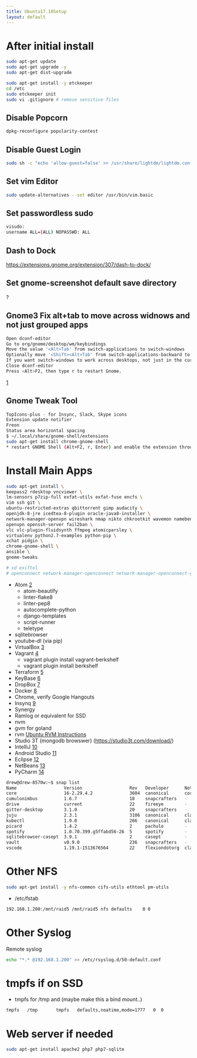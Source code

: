 ```yaml
---
title: Ubuntu17.10Setup
layout: default
---
```


After initial install
=====================

``` bash
sudo apt-get update
sudo apt-get upgrade -y
sudo apt-get dist-upgrade

sudo apt-get install -y etckeeper
cd /etc
sudo etckeeper init
sudo vi .gitignore # remove sensitive files
```

Disable Popcorn
---------------

``` bash
dpkg-reconfigure popularity-contest
```

Disable Guest Login
-------------------

``` bash
sudo sh -c "echo 'allow-guest=false' >> /usr/share/lightdm/lightdm.conf.d/50-ubuntu.conf"
```

Set vim Editor
--------------

``` bash
sudo update-alternatives --set editor /usr/bin/vim.basic
```

Set passwordless sudo
---------------------

``` bash
visudo:
username ALL=(ALL) NOPASSWD: ALL
```

Dash to Dock
------------

<https://extensions.gnome.org/extension/307/dash-to-dock/>

Set gnome-screenshot default save directory
-------------------------------------------

?

Gnome3 Fix alt+tab to move across widnows and not just grouped apps
-------------------------------------------------------------------

``` bash
Open dconf-editor
Go to org/gnome/desktop/wm/keybindings
Move the value '<Alt>Tab' from switch-applications to switch-windows
Optionally move '<Shift><Alt>Tab' from switch-applications-backward to switch-windows-backward
If you want switch-windows to work across desktops, not just in the current desktop, you can also uncheck org/gnome/shell/window-switcher/current-workspace-only (Courtesy of @CharlBotha)
Close dconf-editor
Press <Alt>F2, then type r to restart Gnome.
```

[1](https://superuser.com/questions/394376/how-to-prevent-gnome-shells-alttab-from-grouping-windows-from-similar-apps)

Gnome Tweak Tool
----------------

``` bash
TopIcons-plus - for Insync, Slack, Skype icons
Extension update notifier
Freon
Status area horizontal spacing
$ ~/.local/share/gnome-shell/extensions
sudo apt-get install chrome-gnome-shell
* restart GNOME Shell (Alt+F2, r, Enter) and enable the extension through gnome-tweak-tool.
```

Install Main Apps
=================

``` bash
sudo apt-get install \
keepass2 rdesktop vncviewer \
lm-sensors p7zip-full exfat-utils exfat-fuse encfs \
vim ssh git \
ubuntu-restricted-extras qbittorrent gimp audacity \ 
openjdk-8-jre icedtea-8-plugin oracle-java8-installer \
network-manager-openvpn wireshark nmap nikto chkrootkit wavemon namebench apache2-utils mailutils \
openvpn openssh-server fail2ban \
vlc vlc-plugin-fluidsynth ffmpeg atomicparsley \
virtualenv python2.7-examples python-pip \
xchat pidgin \
chrome-gnome-shell \
ansible \
gnome-tweaks

# xd exiftol
# openconnect network-manager-openconnect network-manager-openconnect-gnome # cisco vpn
```

-   Atom [2](https://atom.io/)
    -   atom-beautify
    -   linter-flake8
    -   linter-pep8
    -   autocomplete-python
    -   django-templates
    -   script-runner
    -   teletype
-   sqlitebrowser
-   youtube-dl (via pip)
-   VirtualBox [3](https://www.virtualbox.org/)
-   Vagrant [4](https://www.vagrantup.com/)
    -   vagrant plugin install vagrant-berkshelf
    -   vagrant plugin install berkshelf
-   Terraform [5](https://www.terraform.io/)
-   KeyBase [6](https://keybase.io)
-   DropBox [7](https://dropbox.com)
-   Docker [8](https://docs.docker.com/install/linux/docker-ce/ubuntu/)
-   Chrome, verify Google Hangouts
-   Insynq [9](https://www.insynchq.com/downloads)
-   Synergy
-   Ramlog or equivalent for SSD
-   nvm
-   gvm for goland
-   rvm [Ubuntu RVM Instructions](https://github.com/rvm/ubuntu_rvm)
-   Studio 3T (mongodb browswer) (https://studio3t.com/download/)
-   IntelliJ [10](https://www.jetbrains.com/idea/download/)
-   Android Studio [11](https://developer.android.com/studio/index.html)
-   Eclipse [12](https://www.eclipse.org/)
-   NetBeans [13](https://netbeans.org/downloads/)
-   PyCharm
    [14](https://www.jetbrains.com/pycharm/download/#section=linux)

``` bash
drew@drew-8570w:~$ snap list
Name                  Version                  Rev   Developer      Notes
core                  16-2.29.4.2              3604  canonical      core
cumulonimbus          1.6.7                    18    snapcrafters   -
drive                 current                  22    fireeye        -
gitter-desktop        3.1.0                    20    snapcrafters   -
juju                  2.3.1                    3106  canonical      classic
kubectl               1.9.0                    266   canonical      classic
picard                1.4.2                    2     pachulo        -
spotify               1.0.70.399.g5ffabd56-26  5     spotify        -
sqlitebrowser-casept  3.9.1                    2     casept         -
vault                 v0.9.0                   236   snapcrafters   -
vscode                1.19.1-1513676564        22    flexiondotorg  classic
```

Other NFS
=========

``` bash
sudo apt-get install -y nfs-common cifs-utils ethtool pm-utils
```

-   /etc/fstab

``` bash
192.168.1.200:/mnt/raid5 /mnt/raid5 nfs defaults    0 0
```

Other Syslog
============

Remote syslog

``` bash
echo "*.* @192.168.1.200" >> /etc/rsyslog.d/50-default.conf
```

tmpfs if on SSD
===============

-   tmpfs for /tmp and (maybe make this a bind mount..)

``` bash
tmpfs   /tmp       tmpfs   defaults,noatime,mode=1777   0  0
```

Web server if needed
====================

``` bash
sudo apt-get install apache2 php7 php7-sqlite
```
